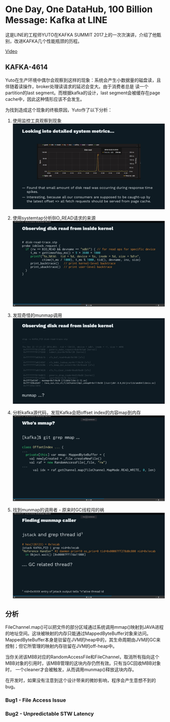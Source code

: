 # One Day, One DataHub, 100 Billion Message: Kafka at LINE

这是LINE的工程师YUTO在KAFKA SUMMIT 2017上的一次次演讲，介绍了他甄别，改进KAFKA几个性能瓶颈的历程。

[Video](https://kafka-summit.org/sessions/single-data-hub-services-feed-100-billion-messages-per-day/)


## KAFKA-4614

Yuto在生产环境中偶尔会观察到这样的现象：系统会产生小数据量的磁盘读，且伴随着读操作，broker处理读请求的延迟会变大。由于消费者总是
读一个partition的last segment。而根据kafka的设计，last segment会被缓存在page cache中，因此这种情形应该不会发生。

为找到造成这个现象的终极原因，Yuto作了以下分析：

1. 使用监控工具观察到现象 
![Performance](/images/yotu_metrics.png)

2. 使用systemtap分析BIO_READ请求的来源
![systemtap](/images/yuto_systemtap.png)

3. 发现奇怪的munmap调用
![munmap](/images/yotu_munmap.png)

4. 分析kafka源代码，发现Kafka会把offset index的内容map到内存
![offset index](/images/yotu_offsetindex.png)

5. 找到munmap的调用者 - 原来时GC线程闯的祸
![caller](/images/yotu_caller.png)

## 分析

FileChannel.map()可以把文件的部分区域通过系统调用mmap()映射到JAVA进程的地址空间。这块被映射的内存只能通过MappedByteBuffer对象来访问。
MappedByteBuffer本身是驻留在JVM的heap中的，其生命周期由JVM的GC来控制；但它所管理的映射内存驻留在JVM的off-heap中。

当你关闭该MBB对应的RandomAccessFile和FileChannel，取消所有指向这个MBB对象的引用时，该MBB管理的这块内存仍然有效。只有当GC回收MBB对象时，
一个cleaner才会被触发，从而调用munmap()释放这块内存。

在开发时，如果没有注意到这个设计带来的微妙影响，程序会产生意想不到的bug。

### Bug1 - File Access Issue

### Bug2 - Unpredictable STW Latency
